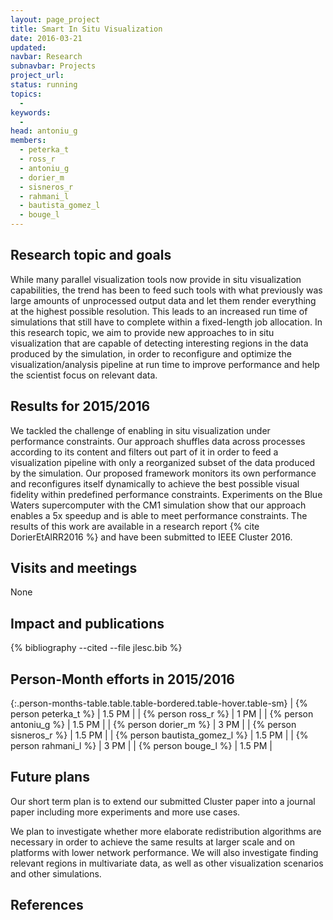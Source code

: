 ```yaml
---
layout: page_project
title: Smart In Situ Visualization
date: 2016-03-21
updated:
navbar: Research
subnavbar: Projects
project_url:
status: running
topics: 
  -
keywords:
  -
head: antoniu_g
members:
  - peterka_t
  - ross_r
  - antoniu_g
  - dorier_m
  - sisneros_r
  - rahmani_l
  - bautista_gomez_l
  - bouge_l
---
```


## Research topic and goals

While many parallel visualization tools now provide in situ visualization capabilities, the trend has been to feed such tools with what previously was large amounts of unprocessed output data and let them render everything at the highest possible resolution. This leads to an increased run time of simulations that still have to complete within a fixed-length job allocation. In this research topic, we aim to provide new approaches to in situ visualization that are capable of detecting interesting regions in the data produced by the simulation, in order to reconfigure and optimize the visualization/analysis pipeline at run time to improve performance and help the scientist focus on relevant data.

## Results for 2015/2016

We tackled the challenge of enabling in situ visualization under performance constraints. Our approach shuffles data across processes according to its content and filters out part of it in order to feed a visualization pipeline with only a reorganized subset of the data produced by the simulation. Our proposed framework monitors its own performance and reconfigures itself dynamically to achieve the best possible visual fidelity within predefined performance constraints. Experiments on the Blue Waters supercomputer with the CM1 simulation show that our approach enables a 5x speedup and is able to meet performance constraints. The results of this work are available in a research report  {% cite DorierEtAlRR2016 %} and have been submitted to IEEE Cluster 2016.


## Visits and meetings

None

## Impact and publications

{% bibliography --cited --file jlesc.bib %}


## Person-Month efforts in 2015/2016

{:.person-months-table.table.table-bordered.table-hover.table-sm}
| {% person peterka_t %} | 1.5 PM |
| {% person ross_r %} | 1 PM |
| {% person antoniu_g %} | 1.5 PM |
| {% person dorier_m %} | 3 PM |
| {% person sisneros_r %} | 1.5 PM |
| {% person bautista_gomez_l %} | 1.5 PM |
| {% person rahmani_l %} | 3 PM |
| {% person bouge_l %} | 1.5 PM |

## Future plans

Our short term plan is to extend our submitted Cluster paper into a journal paper including more experiments and more use cases.

We plan to investigate whether more elaborate redistribution algorithms are necessary in order to achieve the same results at larger scale and on platforms with lower network performance. We will also investigate finding relevant regions in multivariate data, as well as other visualization scenarios and other simulations.

## References

